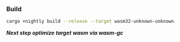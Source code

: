 ### Build

```bash
cargo +nightly build --release --target wasm32-unknown-unknown
```

***Next step optimize target wasm via wasm-gc***
